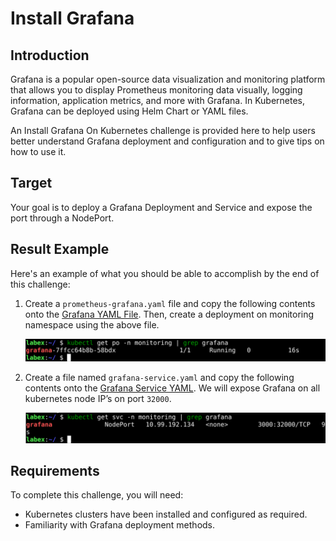 # Install Grafana

## Introduction

Grafana is a popular open-source data visualization and monitoring platform that allows you to display Prometheus monitoring data visually, logging information, application metrics, and more with Grafana. In Kubernetes, Grafana can be deployed using Helm Chart or YAML files.

An Install Grafana On Kubernetes challenge is provided here to help users better understand Grafana deployment and configuration and to give tips on how to use it.

## Target

Your goal is to deploy a Grafana Deployment and Service and expose the port through a NodePort.

## Result Example

Here's an example of what you should be able to accomplish by the end of this challenge:

1. Create a `prometheus-grafana.yaml` file and copy the following contents onto the [Grafana YAML File](https://raw.githubusercontent.com/joker-bai/kube-prometheus/main/grafana-deployment.yaml). Then, create a deployment on monitoring namespace using the above file.

   ![challenge-kubernetes-resource-monitoring-5-1](assets/challenge-kubernetes-resource-monitoring-5-1.png)

2. Create a file named `grafana-service.yaml` and copy the following contents onto the [Grafana Service YAML](https://raw.githubusercontent.com/joker-bai/kube-prometheus/main/grafana-service.yaml). We will expose Grafana on all kubernetes node IP’s on port `32000`.

   ![challenge-kubernetes-resource-monitoring-5-2](assets/challenge-kubernetes-resource-monitoring-5-2.png)

## Requirements

To complete this challenge, you will need:

- Kubernetes clusters have been installed and configured as required.
- Familiarity with Grafana deployment methods.

